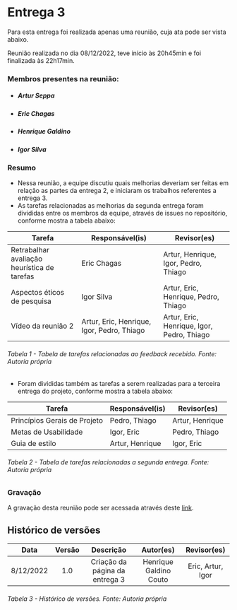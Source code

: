 # Entrega 3

Para esta entrega foi realizada apenas uma reunião, cuja ata pode ser vista abaixo.

Reunião realizada no dia 08/12/2022, teve início às 20h45min e foi finalizada às 22h17min.
### Membros presentes na reunião:
- ##### Artur Seppa
- ##### Eric Chagas
- ##### Henrique Galdino
- ##### Igor Silva

### Resumo

- Nessa reunião, a equipe discutiu quais melhorias deveriam ser feitas em relação as partes da entrega 2, e iniciaram os trabalhos referentes a entrega 3.
- As tarefas relacionadas as melhorias da segunda entrega foram divididas entre os membros da equipe, através de issues no repositório, conforme mostra a tabela abaixo:

| Tarefa | Responsável(is) | Revisor(es) |
| ---- | ---- |------------------------ |
| Retrabalhar avaliação heurística de tarefas | Eric Chagas | Artur, Henrique, Igor, Pedro, Thiago |
| Aspectos éticos de pesquisa | Igor Silva | Artur, Eric, Henrique, Pedro, Thiago |
| Vídeo da reunião 2 | Artur, Eric, Henrique, Igor, Pedro, Thiago | Artur, Eric, Henrique, Igor, Pedro, Thiago |


###### Tabela 1 - Tabela de tarefas relacionadas ao feedback recebido. Fonte: Autoria própria

- Foram divididas também as tarefas a serem realizadas para a terceira entrega do projeto, conforme mostra a tabela abaixo:

| Tarefa | Responsável(is) | Revisor(es) |
| ---- | ---- |------------------------ |
| Princípios Gerais de Projeto | Pedro, Thiago | Artur, Henrique |
| Metas de Usabilidade | Igor, Eric | Pedro, Thiago |
| Guia de estilo | Artur, Henrique | Igor, Eric |
###### Tabela 2 - Tabela de tarefas relacionadas a segunda entrega. Fonte: Autoria própria

### Gravação

A gravação desta reunião pode ser acessada através deste [link](https://youtu.be/jh8ADvNai_s).


## Histórico de versões
|    Data    | Versão |                                       Descrição                                       |        Autor(es)        |         Revisor(es)         |
| :--------: | :----: | :-----------------------------------------------------------------------------------: | :---------------------: | :---------------------: |
| 8/12/2022 |  1.0   |                            Criação da página da entrega 3                         |   Henrique Galdino Couto    | Eric, Artur, Igor |



###### Tabela 3 - Histórico de versões. Fonte: Autoria própria